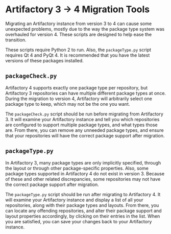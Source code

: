 Artifactory 3 &rarr; 4 Migration Tools
======================================

Migrating an Artifactory instance from version 3 to 4 can cause some unexpected
problems, mostly due to the way the package type system was overhauled for
version 4. These scripts are designed to help ease the transition.

These scripts require Python 2 to run. Also, the `packageType.py` script
requires Qt 4 and PyQt 4. It is recommended that you have the latest versions of
these packages installed.

`packageCheck.py`
-----------------

Artifactory 4 supports exactly one package type per repository, but Artifactory
3 repositories can have multiple different package types at once. During the
migration to version 4, Artifactory will arbitrarily select one package type to
keep, which may not be the one you want.

The `packageCheck.py` script should be run before migrating from Artifactory 3.
It will examine your Artifactory instance and tell you which repositories are
configured to support multiple package types, and what types those are. From
there, you can remove any unneeded package types, and ensure that your
repositories will have the correct package support after migration.

`packageType.py`
----------------

In Artifactory 3, many package types are only implicitly specified, through the
layout or through other package-specific properties. Also, some package types
supported in Artifactory 4 do not exist in version 3. Because of these and other
related discrepancies, some repositories may not have the correct package
support after migration.

The `packageType.py` script should be run after migrating to Artifactory 4. It
will examine your Artifactory instance and display a list of all your
repositories, along with their package types and layouts. From there, you can
locate any offending repositories, and alter their package support and layout
properties accordingly, by clicking on their entries in the list. When you are
satisfied, you can save your changes back to your Artifactory instance.
